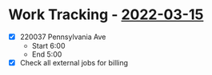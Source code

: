 # Work Tracking - [2022-03-15](2022-03-15.md)
- [x]  220037 Pennsylvania Ave
	- Start 6:00
	- End 5:00
- [x] Check all external jobs for billing